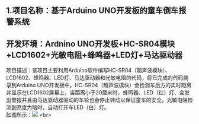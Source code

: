 ## 1.项目名称：基于Arduino UNO开发板的童车倒车报警系统
## 开发环境：Ardnino UNO开发板+HC-SR04模块+LCD1602+光敏电阻+蜂鸣器+LED灯+马达驱动器
项目描述：该项目主要利用Arduino软件编写HC-SR04（超声波模块）、LCD1602、蜂鸣器、LED灯、马达驱动器和光敏电阻的代码，将已完成的代码烧录到Arduino UNO开发板中，HC-SR04（超声波模块）会检测车后方的实时距离并显示在LCD1602屏幕上，当距离小于20厘米时，蜂鸣器、LED（红）灯、会发出警报并且由马达驱动器驱动的车轮也会停止转动以保证童车的安全。光敏电阻检测到亮度为暗时，自动打开车LED（白）灯。<br>
如图所示：![](https://github.com/0000fine/1032303971-qq.com/blob/Photos/仿真图.gif) \<br>
